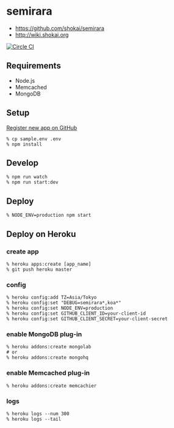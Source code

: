 # semirara

- https://github.com/shokai/semirara
- http://wiki.shokai.org

[![Circle CI](https://circleci.com/gh/shokai/semirara.svg?style=svg)](https://circleci.com/gh/shokai/semirara)


## Requirements
- Node.js
- Memcached
- MongoDB

## Setup

[Register new app on GitHub](https://github.com/settings/applications/new)

    % cp sample.env .env
    % npm install


## Develop

    % npm run watch
    % npm run start:dev


## Deploy

    % NODE_ENV=production npm start


## Deploy on Heroku

### create app

    % heroku apps:create [app_name]
    % git push heroku master

### config

    % heroku config:add TZ=Asia/Tokyo
    % heroku config:set "DEBUG=semirara*,koa*"
    % heroku config:set NODE_ENV=production
    % heroku config:set GITHUB_CLIENT_ID=your-client-id
    % heroku config:set GITHUB_CLIENT_SECRET=your-client-secret

### enable MongoDB plug-in

    % heroku addons:create mongolab
    # or
    % heroku addons:create mongohq

### enable Memcached plug-in

    % heroku addons:create memcachier

### logs

    % heroku logs --num 300
    % heroku logs --tail